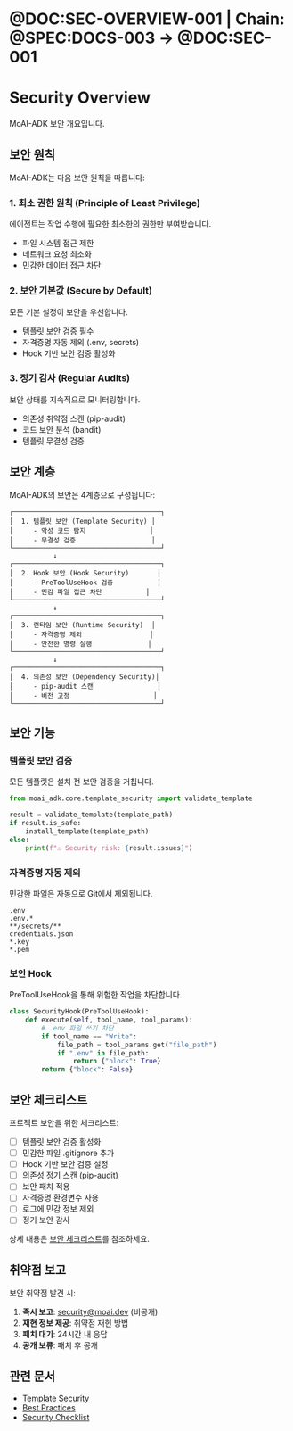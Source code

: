 # @DOC:SEC-OVERVIEW-001 | Chain: @SPEC:DOCS-003 -> @DOC:SEC-001

# Security Overview

MoAI-ADK 보안 개요입니다.

## 보안 원칙

MoAI-ADK는 다음 보안 원칙을 따릅니다:

### 1. 최소 권한 원칙 (Principle of Least Privilege)

에이전트는 작업 수행에 필요한 최소한의 권한만 부여받습니다.

- 파일 시스템 접근 제한
- 네트워크 요청 최소화
- 민감한 데이터 접근 차단

### 2. 보안 기본값 (Secure by Default)

모든 기본 설정이 보안을 우선합니다.

- 템플릿 보안 검증 필수
- 자격증명 자동 제외 (.env, secrets)
- Hook 기반 보안 검증 활성화

### 3. 정기 감사 (Regular Audits)

보안 상태를 지속적으로 모니터링합니다.

- 의존성 취약점 스캔 (pip-audit)
- 코드 보안 분석 (bandit)
- 템플릿 무결성 검증

## 보안 계층

MoAI-ADK의 보안은 4계층으로 구성됩니다:

```
┌─────────────────────────────────────┐
│  1. 템플릿 보안 (Template Security) │
│     - 악성 코드 탐지                │
│     - 무결성 검증                   │
└─────────────────────────────────────┘
           ↓
┌─────────────────────────────────────┐
│  2. Hook 보안 (Hook Security)       │
│     - PreToolUseHook 검증           │
│     - 민감 파일 접근 차단           │
└─────────────────────────────────────┘
           ↓
┌─────────────────────────────────────┐
│  3. 런타임 보안 (Runtime Security)  │
│     - 자격증명 제외                 │
│     - 안전한 명령 실행              │
└─────────────────────────────────────┘
           ↓
┌─────────────────────────────────────┐
│  4. 의존성 보안 (Dependency Security)│
│     - pip-audit 스캔                │
│     - 버전 고정                     │
└─────────────────────────────────────┘
```

## 보안 기능

### 템플릿 보안 검증

모든 템플릿은 설치 전 보안 검증을 거칩니다.

```python
from moai_adk.core.template_security import validate_template

result = validate_template(template_path)
if result.is_safe:
    install_template(template_path)
else:
    print(f"⚠️ Security risk: {result.issues}")
```

### 자격증명 자동 제외

민감한 파일은 자동으로 Git에서 제외됩니다.

```
.env
.env.*
**/secrets/**
credentials.json
*.key
*.pem
```

### 보안 Hook

PreToolUseHook을 통해 위험한 작업을 차단합니다.

```python
class SecurityHook(PreToolUseHook):
    def execute(self, tool_name, tool_params):
        # .env 파일 쓰기 차단
        if tool_name == "Write":
            file_path = tool_params.get("file_path")
            if ".env" in file_path:
                return {"block": True}
        return {"block": False}
```

## 보안 체크리스트

프로젝트 보안을 위한 체크리스트:

- [ ] 템플릿 보안 검증 활성화
- [ ] 민감한 파일 .gitignore 추가
- [ ] Hook 기반 보안 검증 설정
- [ ] 의존성 정기 스캔 (pip-audit)
- [ ] 보안 패치 적용
- [ ] 자격증명 환경변수 사용
- [ ] 로그에 민감 정보 제외
- [ ] 정기 보안 감사

상세 내용은 [보안 체크리스트](checklist.md)를 참조하세요.

## 취약점 보고

보안 취약점 발견 시:

1. **즉시 보고**: security@moai.dev (비공개)
2. **재현 정보 제공**: 취약점 재현 방법
3. **패치 대기**: 24시간 내 응답
4. **공개 보류**: 패치 후 공개

## 관련 문서

- [Template Security](template-security.md)
- [Best Practices](best-practices.md)
- [Security Checklist](checklist.md)
